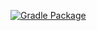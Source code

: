 [![Gradle Package](https://github.com/kotebone/BDD/actions/workflows/gradle-publish.yml/badge.svg)](https://github.com/kotebone/BDD/actions/workflows/gradle-publish.yml)
